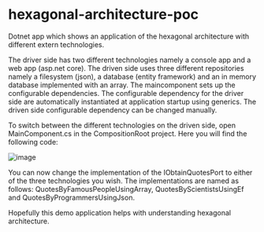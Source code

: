 # hexagonal-architecture-poc

Dotnet app which shows an application of the hexagonal architecture with different extern technologies. 

The driver side has two different technologies namely a console app and a web app (asp.net core). The driven side uses three different repositories namely a filesystem (json), a database (entity framework) and an in memory database implemented with an array. The maincomponent sets up the configurable dependencies. The configurable dependency for the driver side are automatically instantiated at application startup using generics. The driven side configurable dependency can be changed manually.

To switch between the different technologies on the driven side, open MainComponent.cs in the CompositionRoot project. Here you will find the following code:

![image](https://user-images.githubusercontent.com/74194913/228869881-10f27b31-8da2-4258-816b-86c4447760b3.png)

You can now change the implementation of the IObtainQuotesPort to either of the three technologies you wish. The implementations are named as follows: QuotesByFamousPeopleUsingArray, QuotesByScientistsUsingEf and QuotesByProgrammersUsingJson.

Hopefully this demo application helps with understanding hexagonal architecture.
